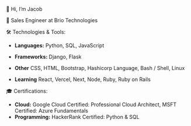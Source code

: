 👋 Hi, I’m Jacob

💼 Sales Engineer at Brio Technologies

🛠️ Technologies & Tools: 

- **Languages:** Python, SQL, JavaScript

- **Frameworks:**  Django, Flask

- **Other** CSS, HTML, Bootstrap, Hashicorp Language, Bash / Shell, Linux

- **Learning** React, Vercel, Next, Node, Ruby, Ruby on Rails

🎓 Certifications: 

- **Cloud:** Google Cloud Certified: Professional Cloud Architect, MSFT Certified: Azure Fundamentals
- **Programming:** HackerRank Certified: Python & SQL
